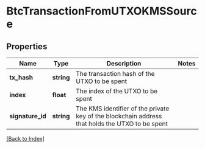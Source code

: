 # BtcTransactionFromUTXOKMSSource

## Properties

Name | Type | Description | Notes
------------ | ------------- | ------------- | -------------
**tx_hash** | **string** | The transaction hash of the UTXO to be spent |
**index** | **float** | The index of the UTXO to be spent |
**signature_id** | **string** | The KMS identifier of the private key of the blockchain address that holds the UTXO to be spent |

[[Back to Index]](../index.md)

